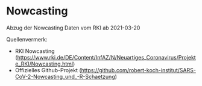 # Nowcasting

Abzug der Nowcasting Daten vom RKI ab 2021-03-20

Quellenvermerk: 
- RKI Nowcasting (https://www.rki.de/DE/Content/InfAZ/N/Neuartiges_Coronavirus/Projekte_RKI/Nowcasting.html)
- Offizielles Github-Projekt (https://github.com/robert-koch-institut/SARS-CoV-2-Nowcasting_und_-R-Schaetzung)

